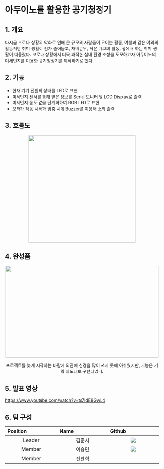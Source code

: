 # 아두이노를 활용한 공기청정기

## 1. 개요

다시금 코로나 상황의 악화로 인해 큰 규모의 사람들이 모이는 활동, 
여행과 같은 야외의 활동적인 취미 생활이 점차 줄어들고, 
재택근무, 작은 규모의 활동, 집에서 하는 취미 생활이 떠올랐다.
코로나 상황에서 더욱 쾌적한 실내 환경 조성을 도모하고자 
아두이노의 미세먼지를 이용한 공기청정기를 제작하기로 했다.

## 2. 기능

- 현재 기기 전원의 상태를 LED로 표현
- 미세먼지 센서를 통해 받은 정보를 Serial 모니터 및 LCD Display로 출력
- 미세먼지 농도 값을 단계화하여 RGB LED로 표현
- 모터가 작동 시작과 멈춤 시에 Buzzer를 이용해 소리 출력

## 3. 흐름도
<p align="center"><img src="https://user-images.githubusercontent.com/79975172/152492548-73f4cd93-a93b-4ec5-8d16-6e0f097c09e5.jpg" width=:"300px" height="350px" /> </p>

## 4. 완성품
<p align="center"><img src="https://user-images.githubusercontent.com/79975172/152496713-500e1f2a-74bd-4a26-968a-e7a52bcb83fd.jpg" width="500px" height="300px" /> </p>
  
<p align="center">프로젝트를 늦게 시작하는 바람에 외관에 신경을 많이 쓰지 못해 아쉬웠지만, 기능은 기획 의도대로 구현되었다.</p>
  
## 5. 발표 영상  
https://www.youtube.com/watch?v=ts7IdE8GwL4
    
## 6. 팀 구성
 <table align="center">
<thead>
<tr>
  <th width="200px" align="left">Position</th>
  <th width="200px" align="left">Name</th>
  <th width="200px" align="left">Github</th>
</tr> 
</thead>
<tbody>

<tr>
  <td align="center">Leader</td>
  <td align="center">김준서</td>
  <td align="center">
  <a href="https://github.com/Narcoker">
    <img src="http://img.shields.io/badge/Narcoker-655ced?style=social&logo=github" style="height : auto; margin-left : 10px; margin-right : 10px;"/>
  </a>
  </td> 
</tr>
  
  
<tr>
  <td align="center" style="text-align:center">Member</td>
  <td align="center">이승민</td>
  <td align="center">
  <a href="https://github.com/lee2963">
    <img src="http://img.shields.io/badge/lee2963-655ced?style=social&logo=github" style="height : auto; margin-left : 10px; margin-right : 10px;"/>
  </a>
  </td> 
</tr>
  
<tr>
  <td align="center">Member</td>
  <td align="center">전찬혁</td>
  <td align="center">
 
  </td> 
</tr>

</tbody>
</table>
